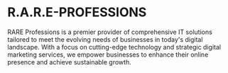 # R.A.R.E-PROFESSIONS
RARE Professions is a premier provider of comprehensive IT solutions tailored to meet the evolving needs of businesses in today's digital landscape. With a focus on cutting-edge technology and strategic digital marketing services, we empower businesses to enhance their online presence and achieve sustainable growth.
